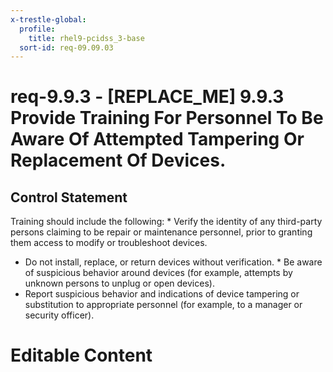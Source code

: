 ```yaml
---
x-trestle-global:
  profile:
    title: rhel9-pcidss_3-base
  sort-id: req-09.09.03
---
```


# req-9.9.3 - \[REPLACE_ME\] 9.9.3 Provide Training For Personnel To Be Aware Of Attempted Tampering Or Replacement Of Devices.

## Control Statement

Training should include the following: * Verify the identity of any third-party persons claiming to be repair
or maintenance personnel, prior to granting them access to modify
or troubleshoot devices.
* Do not install, replace, or return devices without verification. * Be aware of suspicious behavior around devices (for example, attempts
by unknown persons to unplug or open devices).
* Report suspicious behavior and indications of device tampering or
substitution to appropriate personnel (for example, to a manager or
security officer).

# Editable Content

<!-- Make additions and edits below -->
<!-- The above represents the contents of the control as received by the profile, prior to additions. -->
<!-- If the profile makes additions to the control, they will appear below. -->
<!-- The above markdown may not be edited but you may edit the content below, and/or introduce new additions to be made by the profile. -->
<!-- If there is a yaml header at the top, parameter values may be edited. Use --set-parameters to incorporate the changes during assembly. -->
<!-- The content here will then replace what is in the profile for this control, after running profile-assemble. -->
<!-- The current profile has no added parts for this control, but you may add new ones here. -->
<!-- Each addition must have a heading either of the form ## Control my_addition_name -->
<!-- or ## Part a. (where the a. refers to one of the control statement labels.) -->
<!-- "## Control" parts are new parts added after the statement part. -->
<!-- "## Part" parts are new parts added into the top-level statement part with that label. -->
<!-- Subparts may be added with nested hash levels of the form ### My Subpart Name -->
<!-- underneath the parent ## Control or ## Part being added -->
<!-- See https://oscal-compass.github.io/compliance-trestle/tutorials/ssp_profile_catalog_authoring/ssp_profile_catalog_authoring for guidance. -->
